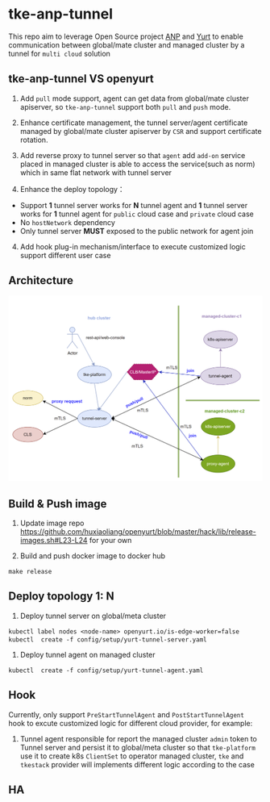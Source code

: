 # tke-anp-tunnel

This repo aim to leverage Open Source project [ANP](https://github.com/kubernetes-sigs/apiserver-network-proxy/) and  [Yurt](https://github.com/openyurtio/openyurt/) to enable communication between global/mate cluster and managed cluster by a tunnel for `multi cloud` solution


## tke-anp-tunnel VS openyurt

1. Add `pull` mode support, agent can get data from global/mate cluster apiserver, so `tke-anp-tunnel` support both `pull` and `push` mode.

2. Enhance certificate management, the tunnel server/agent certificate managed by global/mate cluster apiserver by `CSR` and support certificate rotation.

3. Add reverse proxy to tunnel server so that `agent` add `add-on` service placed in managed cluster is able to access the service(such as norm) which in same flat network with tunnel server

4. Enhance the deploy topology：
 - Support **1** tunnel server works for **N** tunnel agent and **1** tunnel server works for **1** tunnel  agent for `public` cloud case and `private` cloud case
 - No `hostNetwork` dependency
 - Only tunnel server **MUST** exposed to the public network for agent join

4. Add hook plug-in mechanism/interface to execute customized logic support different user case

## Architecture

<img src="docs/img/arch.png" title="architecture">

## Build & Push image

1. Update image repo https://github.com/huxiaoliang/openyurt/blob/master/hack/lib/release-images.sh#L23-L24 for your own

2. Build and push docker image to docker hub
```
make release
```

## Deploy  topology  1: N

1. Deploy tunnel server on global/meta cluster


```
kubectl label nodes <node-name> openyurt.io/is-edge-worker=false
kubectl  create -f config/setup/yurt-tunnel-server.yaml
```

1. Deploy tunnel agent on managed cluster

```
kubectl  create -f config/setup/yurt-tunnel-agent.yaml
```

##  Hook

Currently, only support `PreStartTunnelAgent` and `PostStartTunnelAgent` hook to excute customized logic for different  cloud provider, for example:

1. Tunnel agent responsible for report the managed cluster  `admin` token to Tunnel server and persist it to global/meta cluster so that `tke-platform` use it to create k8s `ClientSet` to operator managed cluster,  `tke` and `tkestack` provider will implements different logic according to the case 

## HA

